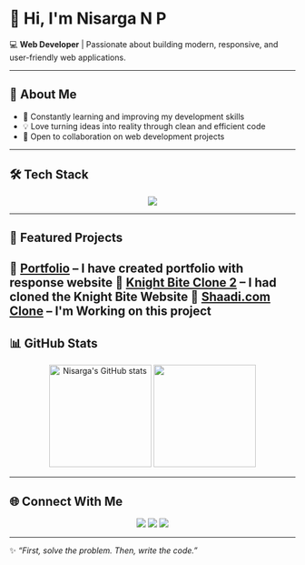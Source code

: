 # 👋 Hi, I'm Nisarga N P  

💻 **Web Developer** | Passionate about building modern, responsive, and user-friendly web applications.  

---

## 🚀 About Me
- 🌱 Constantly learning and improving my development skills  
- 💡 Love turning ideas into reality through clean and efficient code  
- 🤝 Open to collaboration on web development projects  

---

## 🛠️ Tech Stack
<p align="center">
  <img src="https://skillicons.dev/icons?i=html,css,js,java,github,mysql" />
</p>

---

## 📂 Featured Projects
🔹 [Portfolio](#) – I have created portfolio with response website
🔹 [Knight Bite Clone 2](#) – I had cloned the Knight Bite Website
🔹 [Shaadi.com Clone](#) – I'm Working on this project
---

## 📊 GitHub Stats
<p align="center">
  <img src="https://github-readme-stats.vercel.app/api?username=nisarga-n-p&show_icons=true&theme=radical" alt="Nisarga's GitHub stats" height="180"/>
  <img src="https://github-readme-stats.vercel.app/api/top-langs/?username=nisarga-n-p&layout=compact&theme=radical" height="180"/>
</p>

---

## 🌐 Connect With Me
<p align="center">
  <a href="https://github.com/nisarga-n-p"><img src="https://img.shields.io/badge/GitHub-181717?style=for-the-badge&logo=github&logoColor=white"/></a>
  <a href="https://www.linkedin.com/in/nisarga-n-p"><img src="https://img.shields.io/badge/LinkedIn-0077B5?style=for-the-badge&logo=linkedin&logoColor=white"/></a>
  <a href="mailto:your-npnisarga@gmail.com"><img src="https://img.shields.io/badge/Email-D14836?style=for-the-badge&logo=gmail&logoColor=white"/></a>
</p>

---

✨ *“First, solve the problem. Then, write the code.”*  
